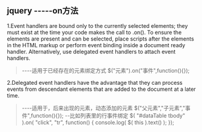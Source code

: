 ## jquery -----on方法
1.Event handlers are bound only to the currently selected elements; they must exist at the time 
your code makes the call to .on(). To ensure the elements are present and can be selected, 
place scripts after the elements in the HTML markup or perform event binding inside a document ready handler.
Alternatively, use delegated event handlers to attach event handlers.

>----适用于已经存在的元素绑定方式
$("元素").on("事件",function(){});

2.Delegated event handlers have the advantage that they can process events from descendant elements 
that are added to the document at a later time.

>----适用于，后来出现的元素，动态添加的元素
$("父元素","子元素","事件",function(){});
--比如列表里的行事件绑定
$( "#dataTable tbody" ).on( "click", "tr", function() {
  console.log( $( this ).text() );
});
